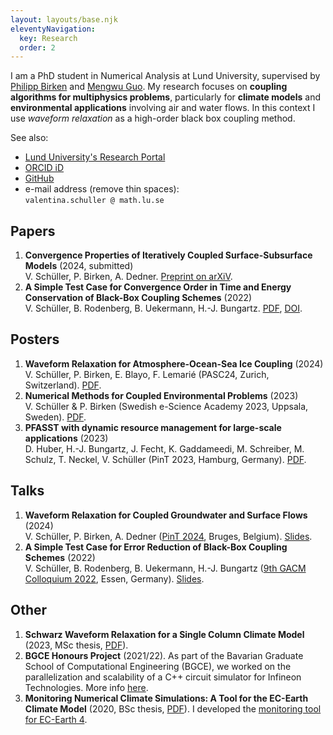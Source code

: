 ```yaml
---
layout: layouts/base.njk
eleventyNavigation:
  key: Research
  order: 2
---
```


I am a PhD student in Numerical Analysis at Lund University, supervised by [Philipp Birken](https://www.maths.lu.se/staff/philipp-birken) and [Mengwu Guo](https://www.mengwuguo.com/).
My research focuses on **coupling algorithms for multiphysics problems**, particularly for **climate models** and **environmental applications** involving air and water flows.
In this context I use *waveform relaxation* as a high-order black box coupling method.

See also:
- [Lund University's Research Portal](https://portal.research.lu.se/en/persons/valentina-schueller)
- [ORCID iD](https://orcid.org/0000-0002-4579-4217)
- [GitHub](https://github.com/valentinaschueller)
- e-mail address (remove thin spaces):<br>`valentina.schuller @ math.lu.se`


## Papers

1. **Convergence Properties of Iteratively Coupled Surface-Subsurface Models** (2024, submitted)<br>
V. Schüller, P. Birken, A. Dedner. [Preprint on arXiV](https://arxiv.org/abs/2408.12582).
1. **A Simple Test Case for Convergence Order in Time and Energy Conservation of Black-Box Coupling Schemes** (2022)<br>
V. Schüller, B. Rodenberg, B. Uekermann, H.-J. Bungartz. [PDF](upload/2022_oscillator_paper.pdf), [DOI](https://doi.org/10.23967/wccm-apcom.2022.038).

## Posters

1. **Waveform Relaxation for Atmosphere-Ocean-Sea Ice Coupling** (2024)<br>
V. Schüller, P. Birken, E. Blayo, F. Lemarié (PASC24, Zurich, Switzerland). [PDF](upload/2024_pasc_poster.pdf).
2. **Numerical Methods for Coupled Environmental Problems** (2023)<br>
V. Schüller & P. Birken (Swedish e-Science Academy 2023, Uppsala, Sweden). [PDF](upload/2023_essence_poster.pdf).
3. **PFASST with dynamic resource management for large-scale applications** (2023)<br>
D. Huber, H.-J. Bungartz, J. Fecht, K. Gaddameedi, M. Schreiber, M. Schulz, T. Neckel, V. Schüller (PinT 2023, Hamburg, Germany). [PDF](https://mediatum.ub.tum.de/doc/1717900/6vaynue56l2cyneih2xj5c26n.pdf).

## Talks

1. **Waveform Relaxation for Coupled Groundwater and Surface Flows** (2024)<br>
V. Schüller, P. Birken, A. Dedner ([PinT 2024](https://parallel-in-time.org/events/13th-pint-workshop/), Bruges, Belgium). [Slides](upload/2024-02-06-pint_slides.pdf).
2. **A Simple Test Case for Error Reduction of Black-Box Coupling Schemes** (2022)<br>
V. Schüller, B. Rodenberg, B. Uekermann, H.-J. Bungartz ([9th GACM Colloquium 2022](https://colloquia.gacm.de/organisation), Essen, Germany). [Slides](upload/2022-09-22-gacm_slides.pdf).


## Other

1. **Schwarz Waveform Relaxation for a Single Column Climate Model** (2023, MSc thesis, [PDF](upload/2023_msc-thesis.pdf)).
2. **BGCE Honours Project** (2021/22). As part of the Bavarian Graduate School of Computational Engineering (BGCE), we worked on the parallelization and scalability of a C++ circuit simulator for Infineon Technologies. More info [here](https://www.bgce.de/curriculum/projects/parallel-nonlinear-solvers-for-integrated-circuits-simulation/).
3. **Monitoring Numerical Climate Simulations: A Tool for the EC-Earth Climate Model** (2020, BSc thesis, [PDF](upload/2020_bsc-thesis.pdf)). I developed the [monitoring tool for EC-Earth 4](https://ec-earth-4-docs.readthedocs.io/en/latest/monitoring/main.html).  
